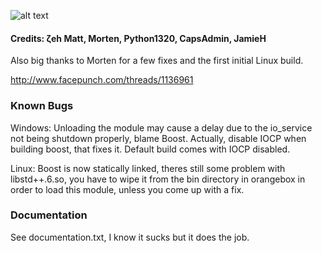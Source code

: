 ![alt text](https://github.com/JamieH/gm_glsock/raw/master/images/logo.png "Logo")

#### Credits: ζeh Matt, Morten, Python1320, CapsAdmin, JamieH

Also big thanks to Morten for a few fixes and the first initial Linux build.

http://www.facepunch.com/threads/1136961

### Known Bugs

Windows:
    Unloading the module may cause a delay due to the io_service not being shutdown properly, blame Boost.
    Actually, disable IOCP when building boost, that fixes it. Default build comes with IOCP disabled.

Linux:
    Boost is now statically linked, theres still some problem with libstd++.6.so, you have to wipe it from
    the bin directory in orangebox in order to load this module, unless you come up with a fix.
    
### Documentation
See documentation.txt, I know it sucks but it does the job.
